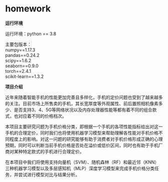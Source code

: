 # homework
**运行环境**

运行环境：python == 3.8  

主要包版本：  
numpy==1.17.3  
pandas==0.24.2  
scipy==1.6.2  
seaborn==0.9.0  
torch==2.4.1  
scikit-learn==1.3.2  

**项目介绍**

近年来随着智能手机的性能更加完善且多样化，手机的定价问题也受到了越来越多的关注。目前市场上所售卖的手机，其长宽厚度等外观属性、前后置照相机像素多少、是否支持3、4、5G等网络状况以及内存处理器性能等都有着不同的组合款式，也对应着不同的价格档次。  

本项目主要研究问题为手机价格分类，即根据一个手机的各项性能指标给出对这一手机的合理定价，同时我们也将使用机器学习模型来帮助理解各性能对手机价格不同程度上的影响。对这一问题的研究能够有助于消费者对手机价格形成正确的心理预期，同时可以判断当前手机价格是否处在溢价或低价区间，同时也有助于手机厂商对某种特定款式的手机进行合理定价。  

在本项目中我们将使用支持向量机（SVM）、随机森林（RF）和最近邻（KNN）三种机器学习模型以及多层感知机（MLP）深度学习模型来完成手机价格分类任务，并尝试进行模型对比与结果分析。
